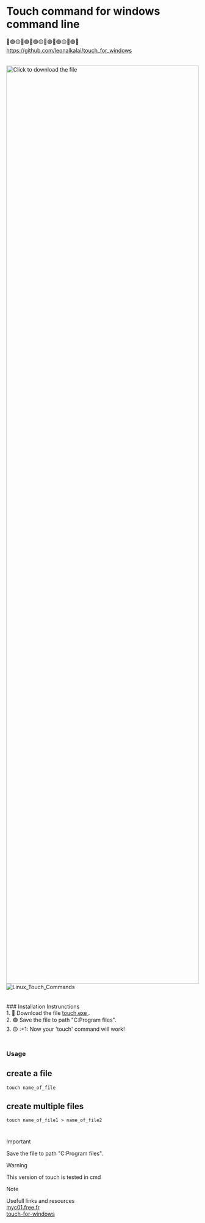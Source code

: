 # Touch command for windows command line
🔴🟢🟡🔵🟣🔴🟢🟡🔵🟣🔴🟢🟡🔵🟣🔴
 <a href="https://github.com/leonalkalai/touch_for_windows">https://github.com/leonalkalai/touch_for_windows</a>
<!--[touch image](touch.svg)-->
<br/>

<div style="width: 100%;">
  <a href="https://leonalkalai.github.io/touch_for_windows/touch.exe">
   <img src="https://leonalkalai.github.io/touch_for_windows/touch.svg" style="width: 100%;height: 60vh; margin: 0 auto;justify-content: center;align-items: center;display: flex!important;" alt="Click to download the file">
  </a>
</div>


<picture>
 <source media="(prefers-color-scheme: dark)" srcset="https://leonalkalai.github.io/touch_for_windows/Linux_Touch_Commands.png">
 <source media="(prefers-color-scheme: light)" srcset="https://leonalkalai.github.io/touch_for_windows/Linux_Touch_Commands.png">
 <img alt="Linux_Touch_Commands" src="https://leonalkalai.github.io/touch_for_windows/Linux_Touch_Commands.png">
</picture>
<br/>
<br/>
<br/>
### Installation Instrunctions<br/>
1. 🔴 Download the file <a href="https://github.com/leonalkalai/touch_for_windows/raw/main/touch.exe" > touch.exe <a/>.<br/>
2. 🟢 Save the file to path "C:Program files".<br/>
3. 🟡 :+1: Now your 'touch' command will work!<br/>
<br/>

### Usage
## create a file
``` touch name_of_file ```
## create multiple files
``` touch name_of_file1 > name_of_file2 ``` 
#
#

> [!IMPORTANT]  
> Save the file to path "C:Program files".

> [!WARNING]  
> This version of touch is tested in cmd

> [!NOTE]
> Usefull links and resources <br/>
> <a href="http://myc01.free.fr/touch/"  target="_blank">myc01.free.fr</a><br/>
> <a href="https://www.npmjs.com/package/touch-for-windows/" target="_blank">touch-for-windows</a>


